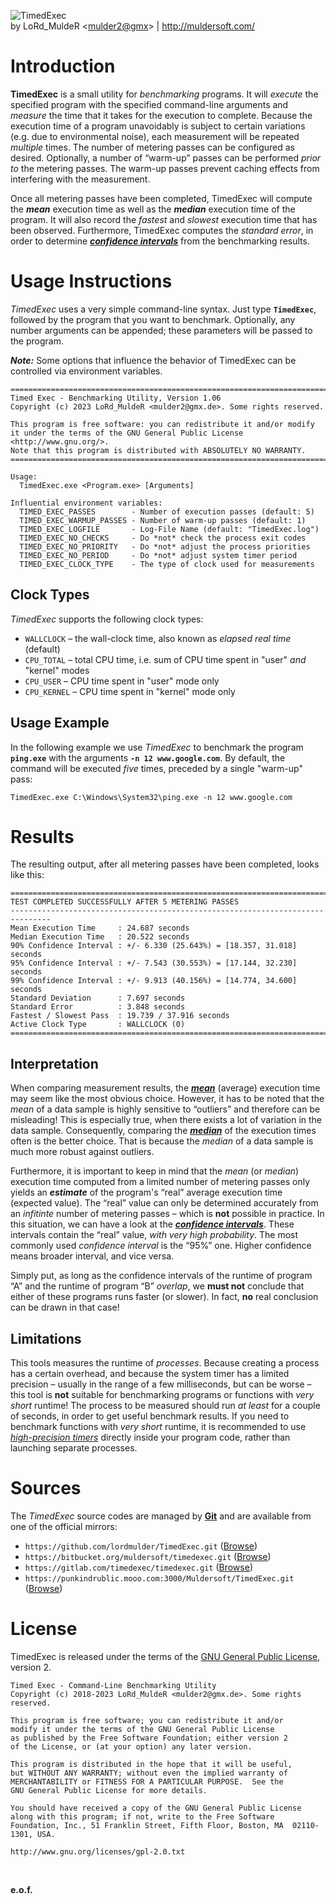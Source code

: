 ![TimedExec](img/timedexec/banner.jpg)  
by LoRd_MuldeR &lt;<mulder2@gmx>&gt; | <http://muldersoft.com/>

Introduction
============

**TimedExec** is a small utility for *benchmarking* programs. It will *execute* the specified program with the specified command-line arguments and *measure* the time that it takes for the execution to complete. Because the execution time of a program unavoidably is subject to certain variations (e.g. due to environmental noise), each measurement will be repeated *multiple* times. The number of metering passes can be configured as desired. Optionally, a number of “warm-up” passes can be performed *prior to* the metering passes. The warm-up passes prevent caching effects from interfering with the measurement.

Once all metering passes have been completed, TimedExec will compute the ***mean*** execution time as well as the ***median*** execution time of the program. It will also record the *fastest* and *slowest* execution time that has been observed. Furthermore, TimedExec computes the *standard error*, in order to determine [***confidence intervals***](http://www.uni-siegen.de/phil/sozialwissenschaften/soziologie/mitarbeiter/ludwig-mayerhofer/statistik/statistik_downloads/konfidenzintervalle.pdf) from the benchmarking results.


Usage Instructions
==================

*TimedExec* uses a very simple command-line syntax. Just type **`TimedExec`**, followed by the program that you want to benchmark. Optionally, any number arguments can be appended; these parameters will be passed to the program.

***Note:*** Some options that influence the behavior of TimedExec can be controlled via environment variables.

```
===============================================================================
Timed Exec - Benchmarking Utility, Version 1.06
Copyright (c) 2023 LoRd_MuldeR <mulder2@gmx.de>. Some rights reserved.

This program is free software: you can redistribute it and/or modify
it under the terms of the GNU General Public License <http://www.gnu.org/>.
Note that this program is distributed with ABSOLUTELY NO WARRANTY.
===============================================================================

Usage:
  TimedExec.exe <Program.exe> [Arguments]

Influential environment variables:
  TIMED_EXEC_PASSES        - Number of execution passes (default: 5)
  TIMED_EXEC_WARMUP_PASSES - Number of warm-up passes (default: 1)
  TIMED_EXEC_LOGFILE       - Log-File Name (default: "TimedExec.log")
  TIMED_EXEC_NO_CHECKS     - Do *not* check the process exit codes
  TIMED_EXEC_NO_PRIORITY   - Do *not* adjust the process priorities
  TIMED_EXEC_NO_PERIOD     - Do *not* adjust system timer period
  TIMED_EXEC_CLOCK_TYPE    - The type of clock used for measurements
```

Clock Types
-----------

*TimedExec* supports the following clock types:

- `WALLCLOCK` &ndash; the wall-clock time, also known as *elapsed real time* (default)
- `CPU_TOTAL` &ndash; total CPU time, i.e. sum of CPU time spent in "user" *and* "kernel" modes
- `CPU_USER` &ndash; CPU time spent in "user" mode only
- `CPU_KERNEL` &ndash; CPU time spent in "kernel" mode only

Usage Example
-------------

In the following example we use *TimedExec* to benchmark the program **`ping.exe`** with the arguments **`-n 12 www.google.com`**. By default, the command will be executed *five* times, preceded by a single "warm-up" pass:

```
TimedExec.exe C:\Windows\System32\ping.exe -n 12 www.google.com
```

Results
=======

The resulting output, after all metering passes have been completed, looks like this:

```
===============================================================================
TEST COMPLETED SUCCESSFULLY AFTER 5 METERING PASSES
-------------------------------------------------------------------------------
Mean Execution Time     : 24.687 seconds
Median Execution Time   : 20.522 seconds
90% Confidence Interval : +/- 6.330 (25.643%) = [18.357, 31.018] seconds
95% Confidence Interval : +/- 7.543 (30.553%) = [17.144, 32.230] seconds
99% Confidence Interval : +/- 9.913 (40.156%) = [14.774, 34.600] seconds
Standard Deviation      : 7.697 seconds
Standard Error          : 3.848 seconds
Fastest / Slowest Pass  : 19.739 / 37.916 seconds
Active Clock Type       : WALLCLOCK (0)
===============================================================================
```

Interpretation
--------------

When comparing measurement results, the [***mean***](https://en.wikipedia.org/wiki/Arithmetic_mean) (average) execution time may seem like the most obvious choice. However, it has to be noted that the *mean* of a data sample is highly sensitive to “outliers” and therefore can be misleading! This is especially true, when there exists a lot of variation in the data sample. Consequently, comparing the [***median***](https://en.wikipedia.org/wiki/Median) of the execution times often is the better choice. That is because the *median* of a data sample is much more robust against outliers.

Furthermore, it is important to keep in mind that the *mean* (or *median*) execution time computed from a limited number of metering passes only yields an ***estimate*** of the program's “real” average execution time (expected value). The “real” value can only be determined accurately from an *infitinte* number of metering passes &ndash; which is **not** possible in practice. In this situation, we can have a look at the [***confidence intervals***](http://www.uni-siegen.de/phil/sozialwissenschaften/soziologie/mitarbeiter/ludwig-mayerhofer/statistik/statistik_downloads/konfidenzintervalle.pdf). These intervals contain the “real” value, *with very high probability*. The most commonly used *confidence interval* is the “95%” one. Higher confidence means broader interval, and vice versa.

Simply put, as long as the confidence intervals of the runtime of program “A” and the runtime of program “B” *overlap*, we **must not** conclude that either of these programs runs faster (or slower). In fact, **no** real conclusion can be drawn in that case!

Limitations
-----------

This tools measures the runtime of *processes*. Because creating a process has a certain overhead, and because the system timer has a limited precision &ndash; usually in the range of a few milliseconds, but can be worse &ndash; this tool is **not** suitable for benchmarking programs or functions with *very short* runtime! The process to be measured should run *at least* for a couple of seconds, in order to get useful benchmark results. If you need to benchmark functions with *very short* runtime, it is recommended to use [*high-precision timers*](https://learn.microsoft.com/en-us/windows/win32/api/profileapi/nf-profileapi-queryperformancecounter) directly inside your program code, rather than launching separate processes.


Sources
=======

The *TimedExec* source codes are managed by [**Git**](http://git-scm.com/doc) and are available from one of the official  mirrors:

* `https://github.com/lordmulder/TimedExec.git` ([Browse](https://github.com/lordmulder/TimedExec))
* `https://bitbucket.org/muldersoft/timedexec.git` ([Browse](https://bitbucket.org/muldersoft/timedexec))
* `https://gitlab.com/timedexec/timedexec.git` ([Browse](https://gitlab.com/timedexec/timedexec))
* `https://punkindrublic.mooo.com:3000/Muldersoft/TimedExec.git` ([Browse](https://punkindrublic.mooo.com:3000/Muldersoft/TimedExec))

License
=======

TimedExec is released under the terms of the [GNU General Public License](http://www.gnu.org/licenses/gpl-2.0.html), version 2.

```
Timed Exec - Command-Line Benchmarking Utility
Copyright (c) 2018-2023 LoRd_MuldeR <mulder2@gmx.de>. Some rights reserved.

This program is free software; you can redistribute it and/or
modify it under the terms of the GNU General Public License
as published by the Free Software Foundation; either version 2
of the License, or (at your option) any later version.

This program is distributed in the hope that it will be useful,
but WITHOUT ANY WARRANTY; without even the implied warranty of
MERCHANTABILITY or FITNESS FOR A PARTICULAR PURPOSE.  See the
GNU General Public License for more details.

You should have received a copy of the GNU General Public License
along with this program; if not, write to the Free Software
Foundation, Inc., 51 Franklin Street, Fifth Floor, Boston, MA  02110-1301, USA.

http://www.gnu.org/licenses/gpl-2.0.txt
```

<br>

**e.o.f.**
